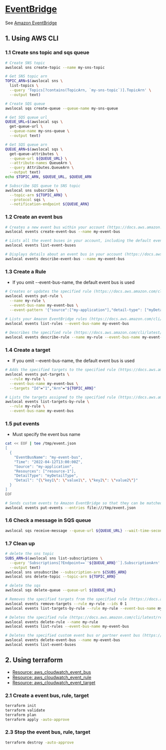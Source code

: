 # [EventBridge](https://docs.localstack.cloud/references/coverage/coverage_events/)

See [Amazon EventBridge](https://docs.aws.amazon.com/eventbridge/latest/userguide/eb-what-is.html)

## 1. Using AWS CLI

### 1.1 Create sns topic and sqs queue

```sh
# Create SNS topic
awslocal sns create-topic --name my-sns-topic

# Get SNS topic arn
TOPIC_ARN=$(awslocal sns \
  list-topics \
  --query 'Topics[?contains(TopicArn, `my-sns-topic`)].TopicArn' \
  --output text)

# Create SQS queue
awslocal sqs create-queue --queue-name my-sns-queue

# Get SQS queue url
QUEUE_URL=$(awslocal sqs \
  get-queue-url \
  --queue-name my-sns-queue \
  --output text)

# Get SQS queue arn
QUEUE_ARN=$(awslocal sqs \
  get-queue-attributes \
  --queue-url ${QUEUE_URL} \
  --attribute-names QueueArn \
  --query Attributes.QueueArn \
  --output text)
echo $TOPIC_ARN, $QUEUE_URL, $QUEUE_ARN

# Subscribe SQS queue to SNS topic
awslocal sns subscribe \
  --topic-arn ${TOPIC_ARN} \
  --protocol sqs \
  --notification-endpoint ${QUEUE_ARN}
```

### 1.2 Create an event bus

```sh
# Creates a new event bus within your account (https://docs.aws.amazon.com/cli/latest/reference/events/create-event-bus.html)
awslocal events create-event-bus --name my-event-bus

# Lists all the event buses in your account, including the default event bus (https://docs.aws.amazon.com/cli/latest/reference/events/list-event-buses.html)
awslocal events list-event-buses

# Displays details about an event bus in your account (https://docs.aws.amazon.com/cli/latest/reference/events/describe-event-bus.html)
awslocal events describe-event-bus --name my-event-bus
```

### 1.3 Create a Rule

- If you omit --event-bus-name, the default event bus is used

```sh
# Creates or updates the specified rule (https://docs.aws.amazon.com/cli/latest/reference/events/put-rule.html)
awslocal events put-rule \
  --name my-rule \
  --event-bus-name my-event-bus \
  --event-pattern '{"source":["my-application"],"detail-type": ["myDetailType"]}'
  
# Lists your Amazon EventBridge rules (https://docs.aws.amazon.com/cli/latest/reference/events/list-rules.html)
awslocal events list-rules --event-bus-name my-event-bus

# Describes the specified rule (https://docs.aws.amazon.com/cli/latest/reference/events/describe-rule.html)
awslocal events describe-rule --name my-rule --event-bus-name my-event-bus
```

### 1.4 Create a target

- If you omit --event-bus-name, the default event bus is used

```sh
# Adds the specified targets to the specified rule (https://docs.aws.amazon.com/cli/latest/reference/events/put-targets.html)
awslocal events put-targets \
  --rule my-rule \
  --event-bus-name my-event-bus \
  --targets "Id"="1","Arn"="${TOPIC_ARN}"

# Lists the targets assigned to the specified rule (https://docs.aws.amazon.com/cli/latest/reference/events/list-targets-by-rule.html)
awslocal events list-targets-by-rule \
  --rule my-rule \
  --event-bus-name my-event-bus
```

### 1.5 put events

- Must specify the event bus name

```sh
cat << EOF | tee /tmp/event.json
[
  {
    "EventBusName": "my-event-bus",
    "Time": "2022-04-12T13:00:00Z",
    "Source": "my-application",
    "Resources": ["resource-1"],
    "DetailType": "myDetailType",
    "Detail": "{\"key1\": \"value1\", \"key2\": \"value2\"}"
  }
]
EOF

# Sends custom events to Amazon EventBridge so that they can be matched to rules (https://docs.aws.amazon.com/cli/latest/reference/events/put-events.html)
awslocal events put-events --entries file:///tmp/event.json
```

### 1.6 Check a message in SQS queue

```sh
awslocal sqs receive-message --queue-url ${QUEUE_URL} --wait-time-seconds 10
```

### 1.7 Clean up

```sh
# delete the sns topic
SUBS_ARN=$(awslocal sns list-subscriptions \
  --query 'Subscriptions[?Endpoint==`'${QUEUE_ARN}'`].SubscriptionArn' \
  --output text)
awslocal sns unsubscribe --subscription-arn ${SUBS_ARN}
awslocal sns delete-topic --topic-arn ${TOPIC_ARN}

# delete the sqs
awslocal sqs delete-queue --queue-url ${QUEUE_URL}

# Removes the specified targets from the specified rule (https://docs.aws.amazon.com/cli/latest/reference/events/remove-targets.html)
awslocal events remove-targets --rule my-rule --ids 0 1
awslocal events list-targets-by-rule --rule my-rule --event-bus-name my-event-bus

# Deletes the specified rule (https://docs.aws.amazon.com/cli/latest/reference/events/delete-rule.html)
awslocal events delete-rule --name my-rule
awslocal events list-rules --event-bus-name my-event-bus

# Deletes the specified custom event bus or partner event bus (https://docs.aws.amazon.com/cli/latest/reference/events/delete-event-bus.html)
awslocal events delete-event-bus --name my-event-bus
awslocal events list-event-buses
```

## 2. Using terraform

- [Resource: aws_cloudwatch_event_bus](https://registry.terraform.io/providers/hashicorp/aws/latest/docs/resources/cloudwatch_event_bus)
- [Resource: aws_cloudwatch_event_rule](https://registry.terraform.io/providers/hashicorp/aws/latest/docs/resources/cloudwatch_event_rule)
- [Resource: aws_cloudwatch_event_target](https://registry.terraform.io/providers/hashicorp/aws/latest/docs/resources/cloudwatch_event_target)

### 2.1 Create a event bus, rule, target

```sh
terraform init
terraform validate
terraform plan
terraform apply -auto-approve
```

### 2.3 Stop the event bus, rule, target

```sh
terraform destroy -auto-approve
```
